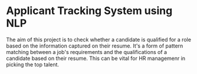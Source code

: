 # Applicant Tracking System using NLP 

The aim of this project is to check whether a candidate is qualified for a role based on the information captured on their resume. It's a form of pattern matching between a job's requirements and the qualifications of a candidate based on their resume. This can be vital for HR managemenr in picking the top talent.